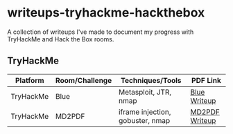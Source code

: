 # writeups-tryhackme-hackthebox
A collection of writeups I've made to document my progress with TryHackMe and Hack the Box rooms.

## TryHackMe

| Platform   | Room/Challenge         | Techniques/Tools                        | PDF Link                          |
|------------|------------------------|-----------------------------------------|-----------------------------------|
| TryHackMe   | Blue                   | Metasploit, JTR, nmap                   | [Blue Writeup](TryHackMe-Blue.pdf) |
| TryHackMe   | MD2PDF                 | iframe injection, gobuster, nmap         | [MD2PDF Writeup](TryHackMe-MD2PDF.pdf) |
